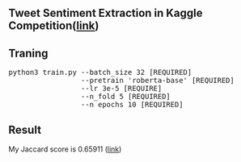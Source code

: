 ## Tweet Sentiment Extraction in Kaggle Competition([link](https://www.kaggle.com/c/tweet-sentiment-extraction))


## Traning
<pre>
python3 train.py --batch_size 32 [REQUIRED]
                 --pretrain 'roberta-base' [REQUIRED]
                 --lr 3e-5 [REQUIRE]
                 --n_fold 5 [REQUIRED]
                 --n_epochs 10 [REQUIRED]
</pre>

## Result
My Jaccard score is 0.65911 ([link](https://www.kaggle.com/daominhkhanh/tweetsentimentextraction))